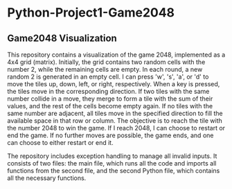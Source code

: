 # Python-Project1-Game2048

## Game2048 Visualization

This repository contains a visualization of the game 2048, implemented as a 4x4 grid (matrix). Initially, the grid contains two random cells with the number 2, while the remaining cells are empty. In each round, a new random 2 is generated in an empty cell. I can press 'w', 's', 'a', or 'd' to move the tiles up, down, left, or right, respectively. When a key is pressed, the tiles move in the corresponding direction. If two tiles with the same number collide in a move, they merge to form a tile with the sum of their values, and the rest of the cells become empty again. If no tiles with the same number are adjacent, all tiles move in the specified direction to fill the available space in that row or column. The objective is to reach the tile with the number 2048 to win the game. If I reach 2048, I can choose to restart or end the game. If no further moves are possible, the game ends, and one can choose to either restart or end it.

The repository includes exception handling to manage all invalid inputs. It consists of two files: the main file, which runs all the code and imports all functions from the second file, and the second Python file, which contains all the necessary functions.
